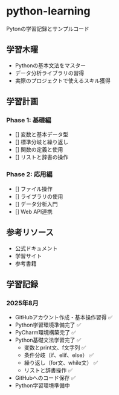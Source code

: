 # python-learning

Pytonの学習記録とサンプルコード

## 学習木曜
- Pythonの基本文法をマスター
- データ分析ライブラリの習得
- 実際のプロジェクトで使えるスキル獲得

## 学習計画
### Phase 1: 基礎編
- [] 変数と基本データ型
- [] 標準分岐と繰り返し
- [] 関数の定義と使用
- [] リストと辞書の操作

### Phase 2: 応用編
- [] ファイル操作
- [] ライブラリの使用
- [] データ分析入門
- [] Web API連携

## 参考リソース
- 公式ドキュメント
- 学習サイト
- 参考書籍

## 学習記録
### 2025年8月
- GitHubアカウント作成・基本操作習得 ✅
- Python学習環境準備完了 ✅
- PyCharm環境構築完了 ✅
- Python基礎文法学習完了 ✅
  - 変数とprint文、f文字列 ✅
  - 条件分岐（if、elif、else） ✅
  - 繰り返し（for文、while文） ✅
  - リストと辞書操作 ✅
- GitHubへのコード保存 ✅
- Python学習環境準備中
